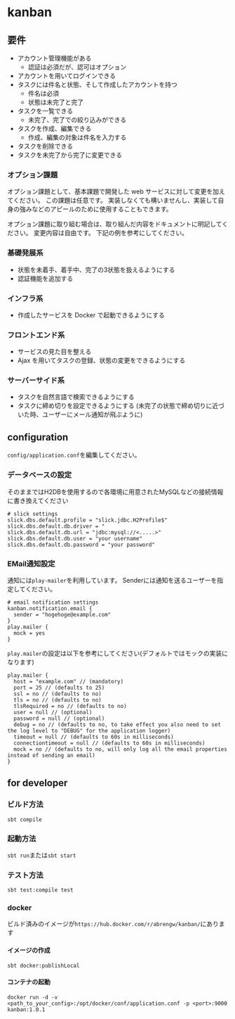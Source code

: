 # kanban

## 要件

* アカウント管理機能がある
    * 認証は必須だが、認可はオプション
* アカウントを用いてログインできる
* タスクには件名と状態、そして作成したアカウントを持つ
    * 件名は必須
    * 状態は未完了と完了
* タスクを一覧できる
    * 未完了、完了での絞り込みができる
* タスクを作成、編集できる
    * 作成、編集の対象は件名を入力する
* タスクを削除できる
* タスクを未完了から完了に変更できる

### オプション課題

オプション課題として、基本課題で開発した web サービスに対して変更を加えてください。 この課題は任意です。 実装しなくても構いませんし、実装して自身の強みなどのアピールのために使用することもできます。

オプション課題に取り組む場合は、取り組んだ内容をドキュメントに明記してください。 変更内容は自由です。 下記の例を参考にしてください。

### 基礎発展系

* 状態を未着手、着手中、完了の3状態を扱えるようにする
* 認証機能を追加する

### インフラ系

* 作成したサービスを Docker で起動できるようにする

### フロントエンド系

* サービスの見た目を整える
* Ajax を用いてタスクの登録、状態の変更をできるようにする

### サーバーサイド系

* タスクを自然言語で検索できるようにする
* タスクに締め切りを設定できるようにする (未完了の状態で締め切りに近づいた時、ユーザーにメール通知が飛ぶように)


## configuration
`config/application.conf`を編集してください。

### データベースの設定
そのままではH2DBを使用するので各環境に用意されたMySQLなどの接続情報に書き換えてください
```$xslt
# slick settings
slick.dbs.default.profile = "slick.jdbc.H2Profile$"
slick.dbs.default.db.driver = "
slick.dbs.default.db.url = "jdbc:mysql://<.....>"
slick.dbs.default.db.user = "your username"
slick.dbs.default.db.password = "your password"
```

### EMail通知設定
通知には`play-mailer`を利用しています。
Senderには通知を送るユーザーを指定してください。
```$xslt
# email notification settings
kanban.notification.email {
  sender = "hogehoge@example.com"
}
play.mailer {
  mock = yes
}
```
`play.mailer`の設定は以下を参考にしてください(デフォルトではモックの実装になります)
```$xslt
play.mailer {
  host = "example.com" // (mandatory)
  port = 25 // (defaults to 25)
  ssl = no // (defaults to no)
  tls = no // (defaults to no)
  tlsRequired = no // (defaults to no)
  user = null // (optional)
  password = null // (optional)
  debug = no // (defaults to no, to take effect you also need to set the log level to "DEBUG" for the application logger)
  timeout = null // (defaults to 60s in milliseconds)
  connectiontimeout = null // (defaults to 60s in milliseconds)
  mock = no // (defaults to no, will only log all the email properties instead of sending an email)
}
```

## for developer

### ビルド方法
`sbt compile`

### 起動方法
`sbt run`または`sbt start`

### テスト方法
`sbt test:compile test`

### docker
ビルド済みのイメージが`https://hub.docker.com/r/abrengw/kanban/`にあります

#### イメージの作成
`sbt docker:publishLocal`
#### コンテナの起動
`docker run -d -v <path_to_your_config>:/opt/docker/conf/application.conf -p <port>:9000 kanban:1.0.1`

